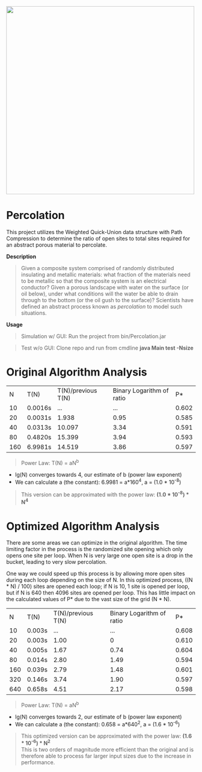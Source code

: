 <img src='http://galenscovell.github.io/css/pics/percolation.png' width=500px />

Percolation
======

This project utilizes the Weighted Quick-Union data structure with Path Compression to determine the ratio of open sites to total sites required for an abstract porous material to percolate.

<b>Description</b>
<blockquote>Given a composite system comprised of randomly distributed insulating and metallic materials: what fraction of the materials need to be metallic so that the composite system is an electrical conductor? Given a porous landscape with water on the surface (or oil below), under what conditions will the water be able to drain through to the bottom (or the oil gush to the surface)? Scientists have defined an abstract process known as <i>percolation</i> to model such situations.</blockquote>

<b>Usage</b>
<blockquote>Simulation w/ GUI: Run the project from bin/Percolation.jar</blockquote>
<blockquote>Test w/o GUI: Clone repo and run from cmdline <b>java Main test -Nsize</b></blockquote>

<b>Original Algorithm Analysis</b>
======
<table>
  <tr>
    <td>N</td>
    <td>T(N)</td>
    <td>T(N)/previous T(N)</td>
    <td>Binary Logarithm of ratio</td>
    <td>P*</td>
  </tr>
  <tr>
    <td>10</td>
    <td>0.0016s</td>
    <td>...</td>
    <td>...</td>
    <td>0.602</td>
  </tr>
  <tr>
    <td>20</td>
    <td>0.0031s</td>
    <td>1.938</td>
    <td>0.95</td>
    <td>0.585</td>
  </tr>
  <tr>
    <td>40</td>
    <td>0.0313s</td>
    <td>10.097</td>
    <td>3.34</td>
    <td>0.591</td>
  </tr>
  <tr>
    <td>80</td>
    <td>0.4820s</td>
    <td>15.399</td>
    <td>3.94</td>
    <td>0.593</td>
  </tr>
  <tr>
    <td>160</td>
    <td>6.9981s</td>
    <td>14.519</td>
    <td>3.86</td>
    <td>0.597</td>
  </tr>
</table>
<blockquote>Power Law: T(N) = aN<sup>b</sup></blockquote>

* lg(N) converges towards 4, our estimate of b (power law exponent)
* We can calculate a (the constant): 6.9981 = a*160<sup>4</sup>, a = (1.0 * 10<sup>-8</sup>)

<blockquote>This version can be approximated with the power law: <b>(1.0 * 10<sup>-8</sup>) * N<sup>4</sup></b></blockquote>

<b>Optimized Algorithm Analysis</b>
======
There are some areas we can optimize in the original algorithm. The time limiting factor in the process is the randomized site opening which only opens one site per loop. When N is very large one open site is a drop in the bucket, leading to very slow percolation.
<br>

One way we could speed up this process is by allowing more open sites during each loop depending on the size of N. In this optimized process, ((N * N) / 100) sites are opened each loop; if N is 10, 1 site is opened per loop, but if N is 640 then 4096 sites are opened per loop. This has little impact on the calculated values of P* due to the vast size of the grid (N * N).</blockquote>
<br>
<table>
  <tr>
    <td>N</td>
    <td>T(N)</td>
    <td>T(N)/previous T(N)</td>
    <td>Binary Logarithm of ratio</td>
    <td>P*</td>
  </tr>
  <tr>
    <td>10</td>
    <td>0.003s</td>
    <td>...</td>
    <td>...</td>
    <td>0.608</td>
  </tr>
  <tr>
    <td>20</td>
    <td>0.003s</td>
    <td>1.00</td>
    <td>0</td>
    <td>0.610</td>
  </tr>
  <tr>
    <td>40</td>
    <td>0.005s</td>
    <td>1.67</td>
    <td>0.74</td>
    <td>0.604</td>
  </tr>
  <tr>
    <td>80</td>
    <td>0.014s</td>
    <td>2.80</td>
    <td>1.49</td>
    <td>0.594</td>
  </tr>
  <tr>
    <td>160</td>
    <td>0.039s</td>
    <td>2.79</td>
    <td>1.48</td>
    <td>0.601</td>
  </tr>
  <tr>
    <td>320</td>
    <td>0.146s</td>
    <td>3.74</td>
    <td>1.90</td>
    <td>0.597</td>
  </tr>
  <tr>
    <td>640</td>
    <td>0.658s</td>
    <td>4.51</td>
    <td>2.17</td>
    <td>0.598</td>
  </tr>
</table>
<blockquote>Power Law: T(N) = aN<sup>b</sup></blockquote>

* lg(N) converges towards 2, our estimate of b (power law exponent)
* We can calculate a (the constant): 0.658 = a*640<sup>2</sup>, a = (1.6 * 10<sup>-6</sup>)

<blockquote>This optimized version can be approximated with the power law: <b>(1.6 * 10<sup>-6</sup>) * N<sup>2</sup></b><br>This is two orders of magnitude more efficient than the original and is therefore able to process far larger input sizes due to the increase in performance.</blockquote>
